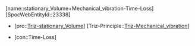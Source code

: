 ﻿---
type: TrizContradiction
aliases:
- stationary_Volume+Mechanical_vibration-Time-Loss
license: CC BY-SA 4.0
copyright: https://github.com/SpocWeb
IsDeleted: false
IsReadOnly: false
Confidential: public
tags: 
- Triz/Contradiction
---
[name::stationary_Volume+Mechanical_vibration-Time-Loss]
[SpocWebEntityId::23338]
+ [pro::[Triz-stationary_Volume](tech/Triz/Parameter/Triz-stationary_Volume.md)]
[Triz-Principle::[Triz-Mechanical_vibration](tech/Triz/Principle/Triz-Mechanical_vibration.md)]
- [con::Time-Loss]

